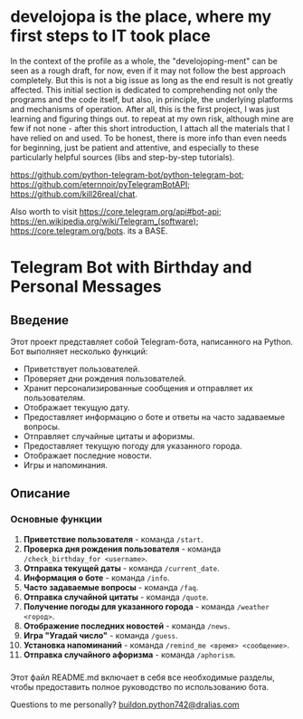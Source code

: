 # develojopa is the place, where my first steps to IT took place

In the context of the profile as a whole, the "develojoping-ment" can be seen as a rough draft, for now, even if it may not follow the best approach completely. But this is not a big issue as long as the end result is not greatly affected. This initial section is dedicated to comprehending not only the programs and the code itself, but also, in principle, the underlying platforms and mechanisms of operation. After all, this is the first project, I was just learning and figuring things out. to repeat at my own risk, although mine are few if not none - after this short introduction, I attach all the materials that I have relied on and used. To be honest, there is more info than even needs for beginning, just be patient and attentive, and especially to these particularly helpful sources (libs and step-by-step tutorials).

https://github.com/python-telegram-bot/python-telegram-bot; https://github.com/eternnoir/pyTelegramBotAPI; https://github.com/kill26real/chat.

Also worth to visit https://core.telegram.org/api#bot-api; https://en.wikipedia.org/wiki/Telegram_(software); https://core.telegram.org/bots. its a BASE.

# Telegram Bot with Birthday and Personal Messages

## Введение

Этот проект представляет собой Telegram-бота, написанного на Python. Бот выполняет несколько функций:
- Приветствует пользователей.
- Проверяет дни рождения пользователей.
- Хранит персонализированные сообщения и отправляет их пользователям.
- Отображает текущую дату.
- Предоставляет информацию о боте и ответы на часто задаваемые вопросы.
- Отправляет случайные цитаты и афоризмы.
- Предоставляет текущую погоду для указанного города.
- Отображает последние новости.
- Игры и напоминания.

## Описание

### Основные функции

1. **Приветствие пользователя** - команда `/start`.
2. **Проверка дня рождения пользователя** - команда `/check_birthday_for <username>`.
3. **Отправка текущей даты** - команда `/current_date`.
4. **Информация о боте** - команда `/info`.
5. **Часто задаваемые вопросы** - команда `/faq`.
6. **Отправка случайной цитаты** - команда `/quote`.
7. **Получение погоды для указанного города** - команда `/weather <город>`.
8. **Отображение последних новостей** - команда `/news`.
9. **Игра "Угадай число"** - команда `/guess`.
10. **Установка напоминаний** - команда `/remind_me <время> <сообщение>`.
11. **Отправка случайного афоризма** - команда `/aphorism`.

### 
Этот файл README.md включает в себя все необходимые разделы, чтобы предоставить полное руководство по использованию бота.

Questions to me personally?
buildon.python742@dralias.com
